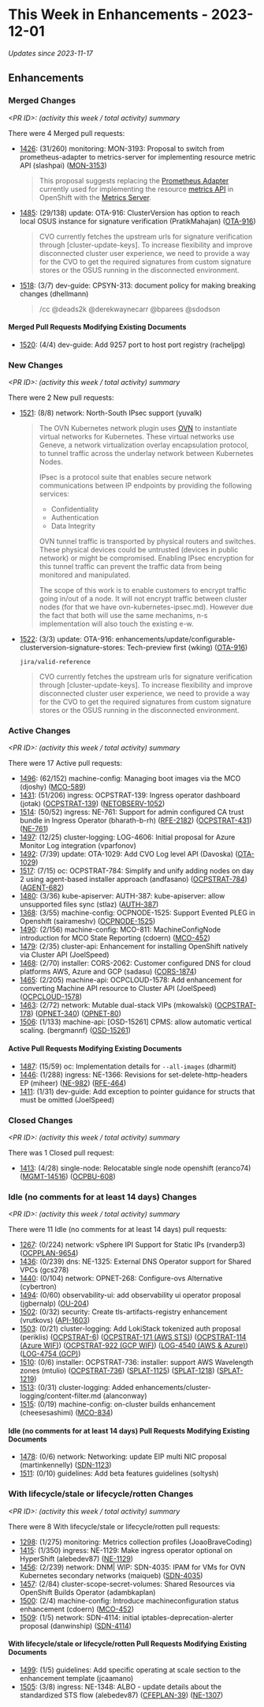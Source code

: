 # This Week in Enhancements - 2023-12-01

*Updates since 2023-11-17*


## Enhancements

### Merged Changes

*&lt;PR ID&gt;: (activity this week / total activity) summary*

There were 4 Merged pull requests:

- [1426](https://github.com/openshift/enhancements/pull/1426): (31/260) monitoring: MON-3193: Proposal to switch from prometheus-adapter to metrics-server for implementing resource metric API (slashpai) ([MON-3153](https://issues.redhat.com/browse/MON-3153))

  > This proposal suggests replacing the [Prometheus Adapter](https://github.com/kubernetes-sigs/prometheus-adapter) currently used for implementing the resource [metrics API](https://github.com/kubernetes/metrics) in OpenShift with the [Metrics Server](https://github.com/kubernetes-sigs/metrics-server).

- [1485](https://github.com/openshift/enhancements/pull/1485): (29/138) update: OTA-916: ClusterVersion has option to reach local OSUS instance for signature verification (PratikMahajan) ([OTA-916](https://issues.redhat.com/browse/OTA-916))

  > CVO currently fetches the upstream urls for signature verification through [cluster-update-keys].
  > To increase flexibility and improve disconnected cluster user experience, we need to provide a way for the CVO to
  > get the required signatures from custom signature stores or the OSUS running in the disconnected environment.

- [1518](https://github.com/openshift/enhancements/pull/1518): (3/7) dev-guide: CPSYN-313: document policy for making breaking changes (dhellmann)

  > /cc @deads2k @derekwaynecarr @bparees @sdodson


#### Merged Pull Requests Modifying Existing Documents

- [1520](https://github.com/openshift/enhancements/pull/1520): (4/4) dev-guide: Add 9257 port to host port registry (racheljpg)

### New Changes

*&lt;PR ID&gt;: (activity this week / total activity) summary*

There were 2 New pull requests:

- [1521](https://github.com/openshift/enhancements/pull/1521): (8/8) network: North-South IPsec support (yuvalk)

  > The OVN Kubernetes network plugin uses [OVN](https://www.ovn.org) to instantiate
  > virtual networks for Kubernetes. These virtual networks use Geneve, a network
  > virtualization overlay encapsulation protocol, to tunnel traffic across the
  > underlay network between Kubernetes Nodes.
  >
  > IPsec is a protocol suite that enables secure network communications between
  > IP endpoints by providing the following services:
  > - Confidentiality
  > - Authentication
  > - Data Integrity
  >
  > OVN tunnel traffic is transported by physical routers and switches. These
  > physical devices could be untrusted (devices in public network) or might be
  > compromised. Enabling IPsec encryption for this tunnel traffic can prevent the
  > traffic data from being monitored and manipulated.
  >
  > The scope of this work is to enable customers to encrypt traffic going in/out of a node. It will not encrypt traffic between cluster nodes (for that we have ovn-kubernetes-ipsec.md). However due the fact that both will use the same mechanims, n-s implementation will also touch the existing e-w.

- [1522](https://github.com/openshift/enhancements/pull/1522): (3/3) update: OTA-916: enhancements/update/configurable-clusterversion-signature-stores: Tech-preview first (wking) ([OTA-916](https://issues.redhat.com/browse/OTA-916))

  `jira/valid-reference`

  > CVO currently fetches the upstream urls for signature verification through [cluster-update-keys].
  > To increase flexibility and improve disconnected cluster user experience, we need to provide a way for the CVO to
  > get the required signatures from custom signature stores or the OSUS running in the disconnected environment.


### Active Changes

*&lt;PR ID&gt;: (activity this week / total activity) summary*

There were 17 Active pull requests:

- [1496](https://github.com/openshift/enhancements/pull/1496): (62/152) machine-config: Managing boot images via the MCO (djoshy) ([MCO-589](https://issues.redhat.com/browse/MCO-589))
- [1431](https://github.com/openshift/enhancements/pull/1431): (51/206) ingress: OCPSTRAT-139: Ingress operator dashboard (jotak) ([OCPSTRAT-139](https://issues.redhat.com/browse/OCPSTRAT-139)) ([NETOBSERV-1052](https://issues.redhat.com/browse/NETOBSERV-1052))
- [1514](https://github.com/openshift/enhancements/pull/1514): (50/52) ingress: NE-761: Support for admin configured CA trust bundle in Ingress Operator (bharath-b-rh) ([RFE-2182](https://issues.redhat.com/browse/RFE-2182)) ([OCPSTRAT-431](https://issues.redhat.com/browse/OCPSTRAT-431)) ([NE-761](https://issues.redhat.com/browse/NE-761))
- [1497](https://github.com/openshift/enhancements/pull/1497): (12/25) cluster-logging: LOG-4606: Initial proposal for Azure Monitor Log integration (vparfonov)
- [1492](https://github.com/openshift/enhancements/pull/1492): (7/39) update: OTA-1029: Add CVO Log level API (Davoska) ([OTA-1029](https://issues.redhat.com/browse/OTA-1029))
- [1517](https://github.com/openshift/enhancements/pull/1517): (7/15) oc: OCPSTRAT-784: Simplify and unify adding nodes on day 2 using agent-based installer approach (andfasano) ([OCPSTRAT-784](https://issues.redhat.com/browse/OCPSTRAT-784)) ([AGENT-682](https://issues.redhat.com/browse/AGENT-682))
- [1480](https://github.com/openshift/enhancements/pull/1480): (3/36) kube-apiserver: AUTH-387: kube-apiserver: allow unsupported files sync (stlaz) ([AUTH-387](https://issues.redhat.com/browse/AUTH-387))
- [1368](https://github.com/openshift/enhancements/pull/1368): (3/55) machine-config: OCPNODE-1525: Support Evented PLEG in Openshift (sairameshv) ([OCPNODE-1525](https://issues.redhat.com/browse/OCPNODE-1525))
- [1490](https://github.com/openshift/enhancements/pull/1490): (2/156) machine-config: MCO-811: MachineConfigNode introduction for MCO State Reporting (cdoern) ([MCO-452](https://issues.redhat.com/browse/MCO-452))
- [1479](https://github.com/openshift/enhancements/pull/1479): (2/35) cluster-api: Enhancement for installing OpenShift natively via Cluster API (JoelSpeed)
- [1468](https://github.com/openshift/enhancements/pull/1468): (2/70) installer: CORS-2062: Customer configured DNS for cloud platforms AWS, Azure and GCP (sadasu) ([CORS-1874](https://issues.redhat.com/browse/CORS-1874))
- [1465](https://github.com/openshift/enhancements/pull/1465): (2/205) machine-api: OCPCLOUD-1578: Add enhancement for converting Machine API resource to Cluster API (JoelSpeed) ([OCPCLOUD-1578](https://issues.redhat.com/browse/OCPCLOUD-1578))
- [1463](https://github.com/openshift/enhancements/pull/1463): (2/72) network: Mutable dual-stack VIPs (mkowalski) ([OCPSTRAT-178](https://issues.redhat.com/browse/OCPSTRAT-178)) ([OPNET-340](https://issues.redhat.com/browse/OPNET-340)) ([OPNET-80](https://issues.redhat.com/browse/OPNET-80))
- [1506](https://github.com/openshift/enhancements/pull/1506): (1/133) machine-api: [OSD-15261] CPMS: allow automatic vertical scaling. (bergmannf) ([OSD-15261](https://issues.redhat.com/browse/OSD-15261))

#### Active Pull Requests Modifying Existing Documents

- [1487](https://github.com/openshift/enhancements/pull/1487): (15/59) oc: Implementation details for `--all-images` (dharmit)
- [1446](https://github.com/openshift/enhancements/pull/1446): (1/288) ingress: NE-1366: Revisions for set-delete-http-headers EP (miheer) ([NE-982](https://issues.redhat.com/browse/NE-982)) ([RFE-464](https://issues.redhat.com/browse/RFE-464))
- [1411](https://github.com/openshift/enhancements/pull/1411): (1/31) dev-guide: Add exception to pointer guidance for structs that must be omitted (JoelSpeed)

### Closed Changes

*&lt;PR ID&gt;: (activity this week / total activity) summary*

There was 1 Closed pull request:

- [1413](https://github.com/openshift/enhancements/pull/1413): (4/28) single-node: Relocatable single node openshift (eranco74) ([MGMT-14516](https://issues.redhat.com/browse/MGMT-14516)) ([OCPBU-608](https://issues.redhat.com/browse/OCPBU-608))

### Idle (no comments for at least 14 days) Changes

*&lt;PR ID&gt;: (activity this week / total activity) summary*

There were 11 Idle (no comments for at least 14 days) pull requests:

- [1267](https://github.com/openshift/enhancements/pull/1267): (0/224) network: vSphere IPI Support for Static IPs (rvanderp3) ([OCPPLAN-9654](https://issues.redhat.com/browse/OCPPLAN-9654))
- [1436](https://github.com/openshift/enhancements/pull/1436): (0/239) dns: NE-1325: External DNS Operator support for Shared VPCs (gcs278)
- [1440](https://github.com/openshift/enhancements/pull/1440): (0/104) network: OPNET-268: Configure-ovs Alternative (cybertron)
- [1494](https://github.com/openshift/enhancements/pull/1494): (0/60) observability-ui: add observability ui operator proposal (jgbernalp) ([OU-204](https://issues.redhat.com/browse/OU-204))
- [1502](https://github.com/openshift/enhancements/pull/1502): (0/32) security: Create tls-artifacts-registry enhancement (vrutkovs) ([API-1603](https://issues.redhat.com/browse/API-1603))
- [1503](https://github.com/openshift/enhancements/pull/1503): (0/21) cluster-logging: Add LokiStack tokenized auth proposal (periklis) ([OCPSTRAT-6](https://issues.redhat.com/browse/OCPSTRAT-6)) ([OCPSTRAT-171 (AWS STS)](https://issues.redhat.com/browse/OCPSTRAT-171 (AWS STS))) ([OCPSTRAT-114 (Azure WIF)](https://issues.redhat.com/browse/OCPSTRAT-114 (Azure WIF))) ([OCPSTRAT-922 (GCP WIF)](https://issues.redhat.com/browse/OCPSTRAT-922 (GCP WIF))) ([LOG-4540 (AWS & Azure)](https://issues.redhat.com/browse/LOG-4540 (AWS & Azure))) ([LOG-4754 (GCP)](https://issues.redhat.com/browse/LOG-4754 (GCP)))
- [1510](https://github.com/openshift/enhancements/pull/1510): (0/6) installer: OCPSTRAT-736: installer: support AWS Wavelength zones (mtulio) ([OCPSTRAT-736](https://issues.redhat.com/browse/OCPSTRAT-736)) ([SPLAT-1125](https://issues.redhat.com/browse/SPLAT-1125)) ([SPLAT-1218](https://issues.redhat.com/browse/SPLAT-1218)) ([SPLAT-1219](https://issues.redhat.com/browse/SPLAT-1219))
- [1513](https://github.com/openshift/enhancements/pull/1513): (0/31) cluster-logging: Added enhancements/cluster-logging/content-filter.md (alanconway)
- [1515](https://github.com/openshift/enhancements/pull/1515): (0/19) machine-config: on-cluster builds enhancement (cheesesashimi) ([MCO-834](https://issues.redhat.com/browse/MCO-834))

#### Idle (no comments for at least 14 days) Pull Requests Modifying Existing Documents

- [1478](https://github.com/openshift/enhancements/pull/1478): (0/6) network: Networking: update EIP multi NIC proposal (martinkennelly) ([SDN-1123](https://issues.redhat.com/browse/SDN-1123))
- [1511](https://github.com/openshift/enhancements/pull/1511): (0/10) guidelines: Add beta features guidelines (soltysh)

### With lifecycle/stale or lifecycle/rotten Changes

*&lt;PR ID&gt;: (activity this week / total activity) summary*

There were 8 With lifecycle/stale or lifecycle/rotten pull requests:

- [1298](https://github.com/openshift/enhancements/pull/1298): (1/275) monitoring: Metrics collection profiles (JoaoBraveCoding)
- [1415](https://github.com/openshift/enhancements/pull/1415): (1/350) ingress: NE-1129: Make ingress operator optional on HyperShift (alebedev87) ([NE-1129](https://issues.redhat.com/browse/NE-1129))
- [1456](https://github.com/openshift/enhancements/pull/1456): (2/239) network: DNM| WIP: SDN-4035: IPAM for VMs for OVN Kubernetes secondary networks (maiqueb) ([SDN-4035](https://issues.redhat.com/browse/SDN-4035))
- [1457](https://github.com/openshift/enhancements/pull/1457): (2/84) cluster-scope-secret-volumes: Shared Resources via OpenShift Builds Operator (adambkaplan)
- [1500](https://github.com/openshift/enhancements/pull/1500): (2/4) machine-config: Introduce machineconfiguration status enhancement (cdoern) ([MCO-452](https://issues.redhat.com/browse/MCO-452))
- [1509](https://github.com/openshift/enhancements/pull/1509): (1/5) network: SDN-4114: initial iptables-deprecation-alerter proposal (danwinship) ([SDN-4114](https://issues.redhat.com/browse/SDN-4114))

#### With lifecycle/stale or lifecycle/rotten Pull Requests Modifying Existing Documents

- [1499](https://github.com/openshift/enhancements/pull/1499): (1/5) guidelines: Add specific operating at scale section to the enhancement template (jcaamano)
- [1505](https://github.com/openshift/enhancements/pull/1505): (3/8) ingress: NE-1348: ALBO - update details about the standardized STS flow (alebedev87) ([CFEPLAN-39](https://issues.redhat.com/browse/CFEPLAN-39)) ([NE-1307](https://issues.redhat.com/browse/NE-1307))
